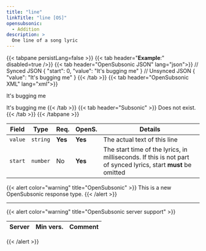 ```yaml
---
title: "line"
linkTitle: "line [OS]"
opensubsonic:
  - Addition
description: >
  One line of a song lyric
---
```


{{< tabpane persistLang=false >}}
{{< tab header="**Example**:" disabled=true />}}
{{< tab header="OpenSubsonic JSON" lang="json">}}
// Synced JSON
{
  "start": 0,
  "value": "It's bugging me"
}
// Unsynced JSON
{
  "value": "It's bugging me"
}
{{< /tab >}}
{{< tab header="OpenSubsonic XML" lang="xml">}}
<!-- Synced XML -->
<line start="0">It's bugging me</line>
<!-- Unsynced XML -->
<line>It's bugging me</line>
{{< /tab >}}
{{< tab header="Subsonic"  >}}
Does not exist.
{{< /tab >}}
{{< /tabpane >}}

| Field   | Type     | Req.    | OpenS.  | Details                                                                                                        |
| ------- | -------- | ------- | ------- | -------------------------------------------------------------------------------------------------------------- |
| `value` | `string` | **Yes** | **Yes** | The actual text of this line                                                                                   |
| `start` | `number` | No      | **Yes** | The start time of the lyrics, in milliseconds. If this is not part of synced lyrics, start **must** be omitted |

{{< alert color="warning" title="OpenSubsonic" >}}
This is a new OpenSubsonic response type.
{{< /alert >}}

---

{{< alert color="warning" title="OpenSubsonic server support" >}}

| Server | Min vers. | Comment |
| ------ | --------- | ------- |

{{< /alert >}}
